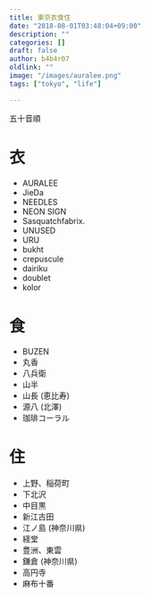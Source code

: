 ```yaml
---
title: 東京衣食住
date: "2018-08-01T03:48:04+09:00"
description: ""
categories: []
draft: false
author: b4b4r07
oldlink: ""
image: "/images/auralee.png"
tags: ["tokyo", "life"]

---
```


五十音順

# 衣

- AURALEE
- JieDa
- NEEDLES
- NEON SIGN
- Sasquatchfabrix.
- UNUSED
- URU
- bukht
- crepuscule
- dairiku
- doublet
- kolor

# 食

- BUZEN
- 丸香
- 八兵衛
- 山半
- 山長 (恵比寿)
- 源八 (北澤)
- 珈琲コーラル

# 住

- 上野、稲荷町
- 下北沢
- 中目黒
- 新江古田
- 江ノ島 (神奈川県)
- 経堂
- 豊洲、東雲
- 鎌倉 (神奈川県)
- 高円寺
- 麻布十番
